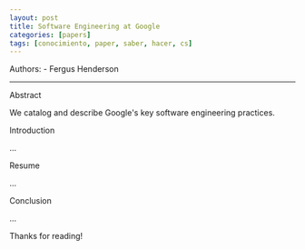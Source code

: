 ```yaml
---
layout: post
title: Software Engineering at Google
categories: [papers]
tags: [conocimiento, paper, saber, hacer, cs]
---
```


<!--Resumen-->

Authors:
    - Fergus Henderson

---
<!--more-->

Abstract

We catalog and describe Google's key software engineering practices.

Introduction

...

Resume

...

Conclusion

...
  
Thanks for reading!